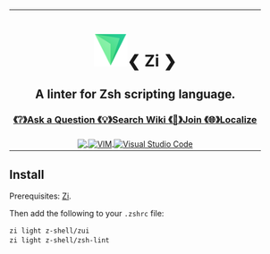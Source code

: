 <h1></h1><div align="center"><table width="100%" height="auto">
 <tr align="center" margin-left="auto" margin-right="auto"><td align="center">
  <h1>
   <a title="❮ Zi ❯" target="_self" href="https://github.com/z-shell/zi">
  <img style="width:60;height:60px"
    src="https://raw.githubusercontent.com/z-shell/zi/main/docs/images/logo.png"
    alt="Logo" /></a>❮ Zi ❯
  </h1>
  <h2>A linter for Zsh scripting language.</h2>
<h3>
  <a href="https://github.com/orgs/z-shell/discussions/">《❔》Ask a Question </a>
  <a href="https://z.digitalclouds.dev/search/">《💡》Search Wiki </a>
  <a href="https://github.com/z-shell/community/issues/new?assignees=&labels=%F0%9F%91%A5+member&template=membership.yml&title=team%3A+">《💜》Join </a>
  <a href="https://digitalclouds.crowdin.com/z-shell/">《🌐》Localize </a>
</h3>
  </td></tr>
<tr>
<td align="center">
  <a title="Crowdin" target="_self" href="https://crowdin.digitalclouds.dev/z-shell">
    <img align="center" src="https://badges.crowdin.net/e/f108c12713ee8526ac878d5671ad6e29/localized.svg" />
  </a>
  <!--
  <a title="Releases" target="_self" href="https://github.com/z-shell/zw/releases">
    <img align="center" src="https://img.shields.io/github/tag/z-shell/zw.svg" alt="Version" />
  </a>
  -->
  <a title="VIM" target="_self" href="https://github.com/z-shell/zi-vim-syntax/">
    <img align="center" src="https://img.shields.io/badge/--019733?logo=vim" alt="VIM" />
  </a>
  <a title="zsh-lint" target="_self" href="https://open.vscode.dev/z-shell/zsh-lint/">
    <img
      align="center"
      src="https://img.shields.io/badge/--007ACC?logo=visual%20studio%20code&logoColor=ffffff"
      alt="Visual Studio Code"
    />
  </a>
</td>
</tr></table></div>

## Install

Prerequisites: [Zi](https://github.com/z-shell/zi).

Then add the following to your `.zshrc` file:

```zsh
zi light z-shell/zui
zi light z-shell/zsh-lint
```
